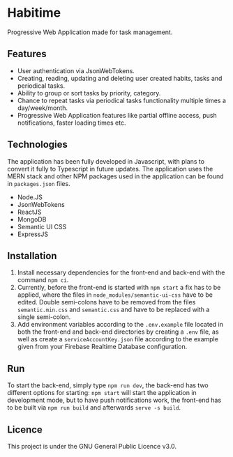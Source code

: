 # Habitime

Progressive Web Application made for task management.

## Features

- User authentication via JsonWebTokens.
- Creating, reading, updating and deleting user created habits, tasks and periodical tasks.
- Ability to group or sort tasks by priority, category.
- Chance to repeat tasks via periodical tasks functionality multiple times a day/week/month.
- Progressive Web Application features like partial offline access, push notifications, faster loading times etc.

## Technologies

The application has been fully developed in Javascript, with plans to convert it fully to Typescript in future updates. The application uses the MERN stack and other NPM packages used in the application can be found in ```packages.json``` files.

- Node.JS
- JsonWebTokens
- ReactJS
- MongoDB
- Semantic UI CSS
- ExpressJS

## Installation

1. Install necessary dependencies for the front-end and back-end with the command ```npm ci```.
2. Currently, before the front-end is started with ```npm start``` a fix has to be applied, where the files in ```node_modules/semantic-ui-css``` have to be edited. Double semi-colons have to be removed from the files ```semantic.min.css``` and ```semantic.css``` and have to be replaced with a single semi-colon.
3. Add environment variables according to the ```.env.example``` file located in both the front-end and back-end directories by creating a ```.env``` file, as well as create a ```serviceAccountKey.json``` file according to the example given from your Firebase Realtime Database configuration.

## Run

To start the back-end, simply type ```npm run dev```, the back-end has two different options for starting: ```npm start``` will start the application in development mode, but to have push notifications work, the front-end has to be built via ```npm run build``` and afterwards ```serve -s build```. 

## Licence

This project is under the GNU General Public Licence v3.0.
